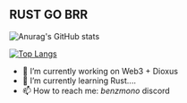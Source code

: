 ## RUST GO BRR



![Anurag's GitHub stats](https://github-readme-stats.vercel.app/api?username=mooninghnk&show_icons=true&theme=transparent)

[![Top Langs](https://github-readme-stats.vercel.app/api/top-langs/?username=mooninghnk)](https://github.com/anuraghazra/github-readme-stats)

- 🔭 I’m currently working on Web3 + Dioxus
- 🌱 I’m currently learning Rust....
- 📫 How to reach me: _benzmono_ discord

